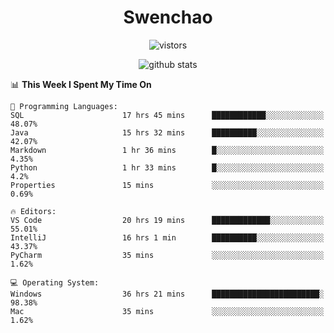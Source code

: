 <h1 align="center">Swenchao</h3>

<p align="center">
  <img src="https://visitor-badge.glitch.me/badge?page_id=Swenchao" alt="vistors" />
</p>

<p align="center">
  <img src="https://github-readme-stats.vercel.app/api?username=Swenchao&count_private=true&show_icons=true&theme=vue-dark&hide_title=true" alt="github stats" />
</p>

<!--START_SECTION:waka-->
📊 **This Week I Spent My Time On** 

```text
💬 Programming Languages: 
SQL                      17 hrs 45 mins      ████████████░░░░░░░░░░░░░   48.07% 
Java                     15 hrs 32 mins      ██████████░░░░░░░░░░░░░░░   42.07% 
Markdown                 1 hr 36 mins        █░░░░░░░░░░░░░░░░░░░░░░░░   4.35% 
Python                   1 hr 33 mins        █░░░░░░░░░░░░░░░░░░░░░░░░   4.2% 
Properties               15 mins             ░░░░░░░░░░░░░░░░░░░░░░░░░   0.69%

🔥 Editors: 
VS Code                  20 hrs 19 mins      █████████████░░░░░░░░░░░░   55.01% 
IntelliJ                 16 hrs 1 min        ██████████░░░░░░░░░░░░░░░   43.37% 
PyCharm                  35 mins             ░░░░░░░░░░░░░░░░░░░░░░░░░   1.62%

💻 Operating System: 
Windows                  36 hrs 21 mins      ████████████████████████░   98.38% 
Mac                      35 mins             ░░░░░░░░░░░░░░░░░░░░░░░░░   1.62%

```


<!--END_SECTION:waka-->
